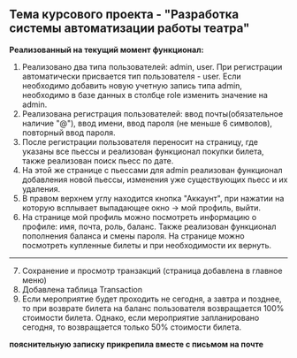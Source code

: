 ## Тема курсового проекта - "Разработка системы автоматизации работы театра"

**Реализованный на текущий момент функционал:**
1. Реализовано два типа пользователей: admin, user. При регистрации автоматически присвается тип пользователя - user. Если необходимо добавить новую учетную запись типа admin, необходимо в базе данных в столбце role изменить значение на admin. 
2. Реализована регистрация пользователей: ввод почты(обязательное наличие "@"), ввод имени, ввод пароля (не меньше 6 символов), повторный ввод пароля.
3. После регистрации пользователя переносит на страницу, где указаны все пьессы и реализован функционал покупки билета, также реализован поиск пьесс по дате.
4. На этой же странице с пьессами для admin реализован функционал добавления новой пьессы, изменения уже существующих пьесс и их удаления.
5. В правом верхнем углу находится кнопка "Аккаунт", при нажатии на которую всплывает выпадающее окно -> мой профиль, выйти.
6. На странице мой профиль можно посмотреть информацию о профиле: имя, почта, роль, баланс. Также реализован функционал пополнения баланса и смены пароля.  На странице можно посмотреть купленные билеты и при необходимости их вернуть.
---
7. Сохранение и просмотр транзакций (страница добавлена в главное меню)
8. Добавлена таблица Transaction
9. Если мероприятие будет проходить не сегодня, а завтра и позднее, то при возврате билета на баланс пользователя возвращается 100% стоимости билета. Однако, если мероприятие запланировано сегодня, то возвращается только 50% стоимости билета.

**пояснительную записку прикрепила вместе с письмом на почте**

